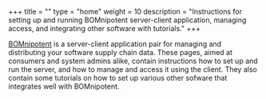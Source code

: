 +++
title = ""
type = "home"
weight = 10
description = "Instructions for setting up and running BOMnipotent server-client application, managing access, and integrating other software with tutorials."
+++

[BOMnipotent](https://www.bomnipotent.de) is a server-client application pair for managing and distributing your software supply chain data. These pages, aimed at consumers and system admins alike, contain instructions how to set up and run the server, and how to manage and access it using the client. They also contain some tutorials on how to set up various other sofware that integrates well with BOMnipotent.
